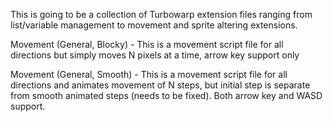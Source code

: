 This is going to be a collection of Turbowarp extension files ranging from list/variable management to movement and sprite altering extensions.

Movement (General, Blocky) - This is a movement script file for all directions but simply moves N pixels at a time, arrow key support only

Movement (General, Smooth) - This is a movement script file for all directions and animates movement of N steps, but initial step is separate from smooth animated steps (needs to be fixed). Both arrow key and WASD support.
